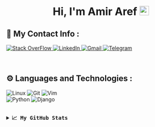 <h1 align="center"> Hi, I'm Amir Aref <img src="https://media.giphy.com/media/hvRJCLFzcasrR4ia7z/giphy.gif" width="25px"> </h1> 

<!-------------CONTACT INFO------------>

## 📮 My Contact Info :

<a href="https://stackoverflow.com/users/15430200/amir-aref" target="blank">

  ![Stack OverFlow](https://img.shields.io/badge/stack_overflow-393939?style=for-the-badge&logo=stackoverflow)
</a>
<a href="https://www.linkedin.com/in/amiraref/" target="blank">
  ![LinkedIn](https://img.shields.io/badge/LINKEDIN-0077B5?style=for-the-badge&logo=linkedin&logoColor=white)
</a>
<a href="mailto:amiraref808@gmail.com" target="blank">
  ![Gmail](https://img.shields.io/badge/GMAIL-FBBC05?style=for-the-badge&logo=gmail)
</a>
<a href="https://t.me/amir_720/" target="blank">
  ![Telegram](https://img.shields.io/badge/TELEGRAM-2AABEE?style=for-the-badge&logo=telegram)
</a>

<!--
[![Twitter](https://img.shields.io/badge/Twitter-1DA1F2?style=for-the-badge&logo=twitter&logoColor=white)](https://twitter.com/)
-->


<br>
<!-------------TOOLS AND LANGUAGES------------>

## ⚙️ Languages and Technologies  :

![Linux](https://img.shields.io/badge/Linux-ffffff?style=for-the-badge&logo=Linux&logoColor=black)
![Git](https://img.shields.io/badge/Git-F05032?style=for-the-badge&logo=Git&logoColor=white)
![Vim](https://img.shields.io/badge/Vim-darkgreen?style=for-the-badge&logo=vim)
<br>
![Python](https://img.shields.io/badge/Python-4584b6?style=for-the-badge&logo=python&logoColor=fbcb24)
![Django](https://img.shields.io/badge/Django-092e20?style=for-the-badge&logo=Django)



<br>
<!-------------STATICS------------>
<details>
  <summary><b><samp>📈 My GitHub Stats</samp></b></summary>

  <a href="https://github.com/AmirAref">
  <img src="https://github-readme-stats.vercel.app/api/top-langs/?username=amiraref&theme=nightowl&hide_border=true" />
  </a>
  <br>
  <a href="https://github.com/AmirAref">
    <img width="49%" src="https://github-readme-stats.vercel.app/api?username=amiraref&show_icons=true&theme=nightowl&hide_border=true" />
    <img width="49%" src="https://github-readme-streak-stats.herokuapp.com/?user=amiraref&theme=nightowl&hide_border=true" />
  </a>
  
  <!--
  ![stats 1](https://github-readme-stats.vercel.app/api?username=amiraref&show_icons=true&theme=nightowl&hide_border=true)  
  ![stats 2](https://github-readme-streak-stats.herokuapp.com/?user=amiraref&theme=nightowl&hide_border=true)  
  ![top-langs](https://github-readme-stats.vercel.app/api/top-langs/?username=amiraref&theme=nightowl&hide_border=true)
-->

</details>


<!--
[![Amir Aref's github activity graph](https://activity-graph.herokuapp.com/graph?username=amiraref&theme=react-dark	)](https://github.com/amiraref/)
-->
